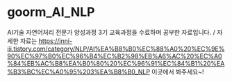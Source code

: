 # goorm_AI_NLP

AI기술 자연어처리 전문가 양성과정 3기 교육과정을 수료하며 공부한 자료입니다. /
자세한 자료는 https://inni-iii.tistory.com/category/NLP/AI%EA%B8%B0%EC%88%A0%20%EC%9E%90%EC%97%B0%EC%96%B4%EC%B2%98%EB%A6%AC%20%EC%A0%84%EB%AC%B8%EA%B0%80%20%EC%96%91%EC%84%B1%20%EA%B3%BC%EC%A0%95%203%EA%B8%B0_NLP 이곳에서 봐주세요~!
